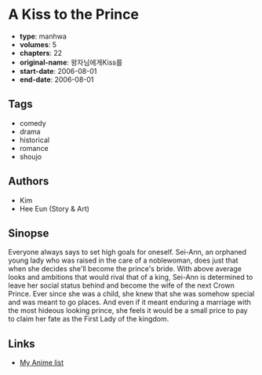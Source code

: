 # A Kiss to the Prince

-   **type**: manhwa
-   **volumes**: 5
-   **chapters**: 22
-   **original-name**: 왕자님에게Kiss를
-   **start-date**: 2006-08-01
-   **end-date**: 2006-08-01

## Tags

-   comedy
-   drama
-   historical
-   romance
-   shoujo

## Authors

-   Kim
-   Hee Eun (Story & Art)

## Sinopse

Everyone always says to set high goals for oneself. Sei-Ann, an orphaned young lady who was raised in the care of a noblewoman, does just that when she decides she'll become the prince's bride. With above average looks and ambitions that would rival that of a king, Sei-Ann is determined to leave her social status behind and become the wife of the next Crown Prince. Ever since she was a child, she knew that she was somehow special and was meant to go places. And even if it meant enduring a marriage with the most hideous looking prince, she feels it would be a small price to pay to claim her fate as the First Lady of the kingdom.

## Links

-   [My Anime list](https://myanimelist.net/manga/4487/A_Kiss_to_the_Prince)
